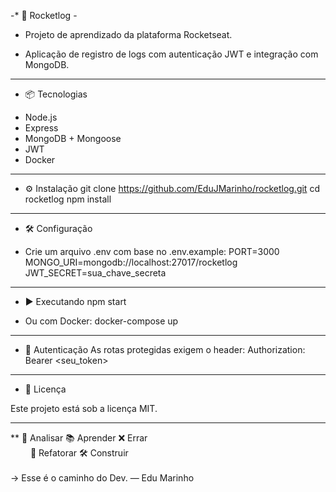 -* 🚀 Rocketlog - 
- Projeto de aprendizado da plataforma Rocketseat.

- Aplicação de registro de logs com autenticação JWT e integração com MongoDB.
-------------------------------
* 📦 Tecnologias
- Node.js
- Express
- MongoDB + Mongoose
- JWT
- Docker
-------------------------------
* ⚙️ Instalação
git clone https://github.com/EduJMarinho/rocketlog.git
cd rocketlog
npm install

-------------------------------
* 🛠️ Configuração
- Crie um arquivo .env com base no .env.example:
PORT=3000
MONGO_URI=mongodb://localhost:27017/rocketlog
JWT_SECRET=sua_chave_secreta

-------------------------------
* ▶️ Executando
npm start


- Ou com Docker:
docker-compose up
-------------------------------

* 🔐 Autenticação
As rotas protegidas exigem o header:
Authorization: Bearer <seu_token>


------------------------------------

* 📄 Licença

Este projeto está sob a licença MIT.

------------------------------------
**
🧠 Analisar 📚 Aprender ❌ Errar  
   🔁 Refatorar  🛠️ Construir  
          
→ Esse é o caminho do Dev. — Edu Marinho



